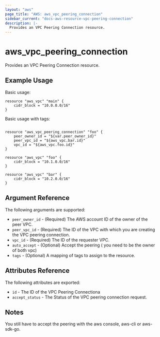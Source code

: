 ```yaml
---
layout: "aws"
page_title: "AWS: aws_vpc_peering_connection"
sidebar_current: "docs-aws-resource-vpc-peering-connection"
description: |-
  Provides an VPC Peering Connection resource.
---
```


# aws\_vpc\_peering\_connection

Provides an VPC Peering Connection resource.

## Example Usage

Basic usage:

```
resource "aws_vpc" "main" {
    cidr_block = "10.0.0.0/16"
}
```

Basic usage with tags:

```

resource "aws_vpc_peering_connection" "foo" {
    peer_owner_id = "${var.peer_owner_id}"
    peer_vpc_id = "${aws_vpc.bar.id}"
    vpc_id = "${aws_vpc.foo.id}"
}

resource "aws_vpc" "foo" {
    cidr_block = "10.1.0.0/16"
}

resource "aws_vpc" "bar" {
    cidr_block = "10.2.0.0/16"
}
```

## Argument Reference

The following arguments are supported:

* `peer_owner_id` - (Required) The AWS account ID of the owner of the peer VPC.
* `peer_vpc_id` - (Required) The ID of the VPC with which you are creating the VPC peering connection.
* `vpc_id` - (Required) The ID of the requester VPC.
* `auto_accept` - (Optional) Accept the peering ( you need to be the owner of both vpc)
* `tags` - (Optional) A mapping of tags to assign to the resource.

## Attributes Reference

The following attributes are exported:

* `id` - The ID of the VPC Peering Connectiona
* `accept_status` - The Status of the VPC peering connection request.


## Notes
You still have to accept the peering with the aws console, aws-cli or aws-sdk-go.
